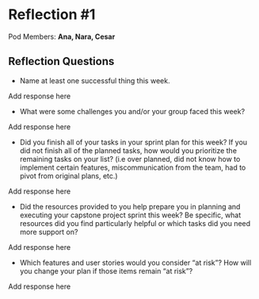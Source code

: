 # Reflection #1

Pod Members: **Ana, Nara, Cesar**

## Reflection Questions

- Name at least one successful thing this week.

Add response here

- What were some challenges you and/or your group faced this week?

Add response here

- Did you finish all of your tasks in your sprint plan for this week? If you did not finish all of the planned tasks, how would you prioritize the remaining tasks on your list? (i.e over planned, did not know how to implement certain features, miscommunication from the team, had to pivot from original plans, etc.)

Add response here

- Did the resources provided to you help prepare you in planning and executing your capstone project sprint this week? Be specific, what resources did you find particularly helpful or which tasks did you need more support on?

Add response here

- Which features and user stories would you consider “at risk”? How will you change your plan if those items remain “at risk”?

Add response here
